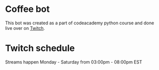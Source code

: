 # Coffee bot

This bot was created as a part of codeacademy python course and done live over on [Twitch](https://www.twitch.tv/cyberbarbie).

# Twitch schedule 

Streams happen Monday - Saturday from 03:00pm - 08:00pm EST 
